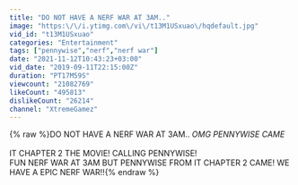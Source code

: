 ```yaml
---
title: "DO NOT HAVE A NERF WAR AT 3AM.."
image: "https:\/\/i.ytimg.com\/vi\/t13M1USxuao\/hqdefault.jpg"
vid_id: "t13M1USxuao"
categories: "Entertainment"
tags: ["pennywise","nerf","nerf war"]
date: "2021-11-12T10:43:23+03:00"
vid_date: "2019-09-11T22:15:00Z"
duration: "PT17M59S"
viewcount: "21082769"
likeCount: "495813"
dislikeCount: "26214"
channel: "XtremeGamez"
---
```

{% raw %}DO NOT HAVE A NERF WAR AT 3AM.. *OMG PENNYWISE CAME*<br /><br />IT CHAPTER 2 THE MOVIE! CALLING PENNYWISE!<br />FUN NERF WAR AT 3AM BUT PENNYWISE FROM IT CHAPTER 2 CAME! WE HAVE A EPIC NERF WAR!!{% endraw %}

